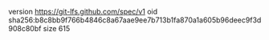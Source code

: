 version https://git-lfs.github.com/spec/v1
oid sha256:b8c8bb9f766b4846c8a67aae9ee7b713b1fa870a1a605b96deec9f3d908c80bf
size 615
